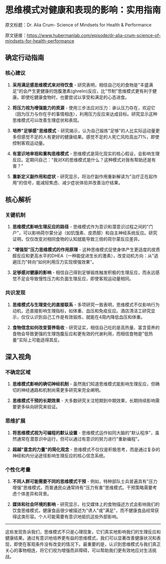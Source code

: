 # 思维模式对健康和表现的影响：实用指南

原文标题：Dr. Alia Crum- Science of Mindsets for Health & Performance

原文链接：https://www.hubermanlab.com/episode/dr-alia-crum-science-of-mindsets-for-health-performance

## 确定行动指南

### 核心建议
1. **采用满足感思维模式来对待饮食** - 研究表明，相信自己吃的食物是"丰盛满足"的会产生更健康的饱腹激素(ghrelin)反应，比"节制"思维模式更有利于健康。即使吃健康食物时，也要尝试以享受和满足的心态进食。
   
2. **将压力视为增强能力的资源** - 使用三步法应对压力：承认压力存在，欢迎它（因为压力与你在乎的事情相连），利用压力反应来达成目标。研究显示这种思维模式可以改善生理症状和表现。

3. **培养"足够感"思维模式** - 研究揭示，认为自己锻炼"足够"的人比实际运动量更多但感觉不足的人有更好的健康结果。感觉不足的人死亡风险高出71%，即使控制客观运动量。

4. **有意识地审视和重构思维模式** - 思维模式是简化现实的核心假设，会影响生理反应。定期问自己："我对X的思维模式是什么？这种模式对我有帮助还是有害？"

5. **重新定义副作用和症状** - 研究显示，将治疗副作用重新解读为"治疗正在起作用"的信号，能减轻焦虑、减少症状体验并改善治疗结果。

## 核心解析

### 关键机制
1. **思维模式影响生理反应的路径** - 思维模式作为意识和潜意识过程之间的"门户"，可以影响荷尔蒙分泌（如饥饿素、皮质醇）和自主神经系统反应。研究证明，仅仅改变对相同食物的认知就能导致三倍的荷尔蒙反应差异。

2. **"增强型"压力思维模式的作用原理** - 这种思维模式促使身体产生更适度的皮质醇反应和更高水平的DHEA（一种能促进生长的激素），改变动机方向：从"逃避压力"转向"如何利用压力实现增强效果"。

3. **足够感对健康的影响** - 相信自己得到足够锻炼触发积极的生理反应，而永远感觉不足会导致慢性压力和负面生理反应，即使客观运动量相同。

### 共识发现
1. **思维模式与生理变化的直接联系** - 多项研究一致表明，思维模式不仅影响行为动机，还直接影响生理指标，如体重、血压和免疫反应。酒店清洁工研究显示，仅仅认识到自己工作是有效锻炼，就能在4周内降低血压和体重。

2. **食物信念如何改变营养吸收** - 研究证实，相信自己吃的是高热量、富含营养的食物会导致更强的生理饱腹反应和更有效的代谢利用，而相信食物是"低热量"实际上可能适得其反。

## 深入视角

### 不确定区域
1. **思维模式影响的确切神经机制** - 虽然我们知道思维模式能影响生理反应，但确切的神经通路和机制尚需更多研究来完全阐明。

2. **思维模式干预的长期效果** - 大多数研究关注短期到中期效果，长期持续影响需要更多纵向研究来验证。

### 思维扩展
1. **将思维模式视为可编程的默认设置** - 思维模式运作如同大脑的"默认程序"，虽然通常在潜意识中运行，但可以通过有意识的努力进行"重新编程"。

2. **超越"意念的力量"的简化观念** - 思维模式不仅仅是积极思考，而是通过复杂的神经和内分泌途径影响生理反应的核心信念系统。

### 个性化考量
1. **不同人群可能需要不同的思维模式干预** - 例如，特种部队士兵普遍具有"压力增强"思维模式，而普通民众通常持有"压力有害"思维模式。干预策略需要考虑个体差异和背景。

2. **媒体和社会环境的影响** - 研究显示，社交媒体上的食物描述方式会影响我们的饮食思维模式，健康食品很少被描述为"诱人"或"满足"，而不健康食品经常获得这类形容。个人可能需要有意识地抵抗这些外部影响。

---

这些发现告诉我们，思维模式不只是心理现象，它们真实地影响我们的生理反应和健康结果。通过有意识地培养更有益的思维模式，我们可以显著改善健康状况和表现，即使在客观条件没有改变的情况下。最重要的是，认识到思维模式与我们真正关心的事物相连，将它们视为增强而非障碍，可以帮助我们更有效地应对生活挑战。
